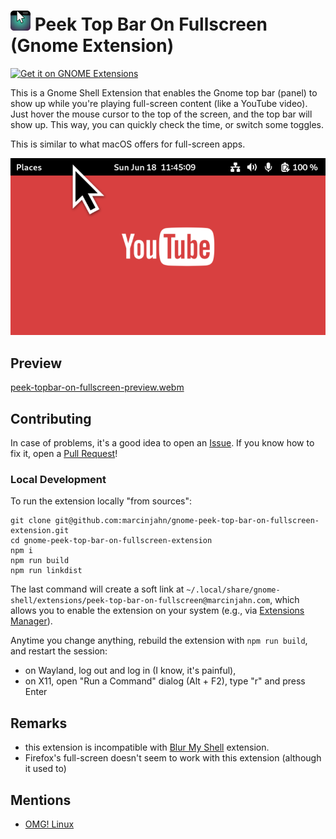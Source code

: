 # <img width="32px" src="./img/icon-128.webp" alt="project icon" /> Peek Top Bar On Fullscreen (Gnome Extension)

<a href="https://extensions.gnome.org/extension/6048/peek-top-bar-on-fullscreen/">
<img src="https://raw.githubusercontent.com/marcinjahn/gnome-peek-top-bar-on-fullscreen-extension/main/img/get-it-on-ego.svg" height="100" alt="Get it on GNOME Extensions"/>
</a>

This is a Gnome Shell Extension that enables the Gnome top bar (panel) to show up
while you're playing full-screen content (like a YouTube video). Just hover the
mouse cursor to the top of the screen, and the top bar will show up. This way,
you can quickly check the time, or switch some toggles.

This is similar to what macOS offers for full-screen apps.

![Project preview](./img/preview.webp)

## Preview

[peek-topbar-on-fullscreen-preview.webm](https://github.com/marcinjahn/gnome-top-bar-on-fullscreen-extension/assets/10273406/91fb0638-8dcd-421f-8be0-a9457c02cbc7)

## Contributing

In case of problems, it's a good idea to open an
[Issue](https://github.com/marcinjahn/gnome-peek-top-bar-on-fullscreen-extension/issues).
If you know how to fix it, open a [Pull
Request](https://github.com/marcinjahn/gnome-peek-top-bar-on-fullscreen-extension/pulls)!

### Local Development

To run the extension locally "from sources":

```
git clone git@github.com:marcinjahn/gnome-peek-top-bar-on-fullscreen-extension.git
cd gnome-peek-top-bar-on-fullscreen-extension
npm i
npm run build
npm run linkdist
```

The last command will create a soft link at
`~/.local/share/gnome-shell/extensions/peek-top-bar-on-fullscreen@marcinjahn.com`,
which allows you to enable the extension on your system (e.g., via [Extensions
Manager](https://flathub.org/apps/com.mattjakeman.ExtensionManager)).

Anytime you change anything, rebuild the extension with `npm run build`, and
restart the session:

- on Wayland, log out and log in (I know, it's painful),
- on X11, open "Run a Command" dialog (Alt + F2), type "r" and press Enter

## Remarks

- this extension is incompatible with [Blur My
  Shell](https://extensions.gnome.org/extension/3193/blur-my-shell/) extension.
- Firefox's full-screen doesn't seem to work with this extension (although it used to)

## Mentions

- [OMG! Linux](https://www.omglinux.com/show-top-bar-in-fullscreen-on-gnome-shell/)
